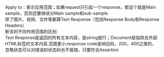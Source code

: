Apply to：表示应用范围；如果request只引起一个response，那这个就是Main sample，否则还要继续分Main sample和sub-sample<br>
除了图片、视频、文件等都算Text Response（包括Response Body和Response Headers）<br>
断言的不同作用范围的区别:<br>
Text Response是返回的所有文本内容，是string就行；Document是指除去外部HTML标签的文本内容,范围更小;response code是响应码，200，400之类的，忽略状态可以对错误的状态码也不报错，只要符合Assertion<br>

